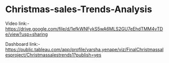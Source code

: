 # Christmas-sales-Trends-Analysis
Video link:-
https://drive.google.com/file/d/1efkWNFykS5wA6MLS2GU7eEhdTMM4vTDe/view?usp=sharing

Dashboard link:-
https://public.tableau.com/app/profile/varsha.yenape/viz/FinalChristmassalesproject/Christmassalestrends1?publish=yes
